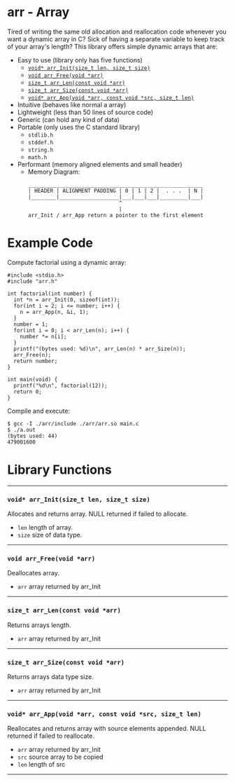 # arr - Array
Tired of writing the same old allocation and reallocation code whenever you want a dynamic array in C?
Sick of having a separate variable to keep track of your array's length?
This library offers simple dynamic arrays that are:
- Easy to use  (library only has five functions)
  + [```void* arr_Init(size_t len, size_t size)```](#void-arr_initsize_t-len-size_t-size)
  + [```void arr_Free(void *arr)```](#void-arr_freevoid-arr)
  + [```size_t arr_Len(const void *arr)```](#size_t-arr_lenconst-void-arr)
  + [```size_t arr_Size(const void *arr)```](#size_t-arr_sizeconst-void-arr)
  + [```void* arr_App(void *arr, const void *src, size_t len)```](#void-arr_appvoid-arr-const-void-src-size_t-len)
- Intuitive (behaves like normal a array)
- Lightweight (less than 50 lines of source code) 
- Generic (can hold any kind of data)
- Portable (only uses the C standard library)
  + ```stdlib.h```
  + ```stddef.h```
  + ```string.h```
  + ```math.h```
- Performant (memory aligned elements and small header)
  + Memory Diagram:
    ```
    ________________________________________________________
    | HEADER | ALIGNMENT PADDING | 0 | 1 | 2 |  . . .  | N |
    |________|___________________|___|___|___|_________|___|
                                 ^
                                 |
    arr_Init / arr_App return a pointer to the first element
    ```
# Example Code
Compute factorial using a dynamic array:
```
#include <stdio.h>
#include "arr.h"

int factorial(int number) {
  int *n = arr_Init(0, sizeof(int));
  for(int i = 2; i <= number; i++) {
    n = arr_App(n, &i, 1);
  }
  number = 1;
  for(int i = 0; i < arr_Len(n); i++) {
    number *= n[i];
  }
  printf("(bytes used: %d)\n", arr_Len(n) * arr_Size(n));
  arr_Free(n);
  return number;
}

int main(void) {
  printf("%d\n", factorial(12));
  return 0;
}
```
Compile and execute:
```
$ gcc -I ./arr/include ./arr/arr.so main.c
$ ./a.out
(bytes used: 44)
479001600
```
# Library Functions
---
### ```void* arr_Init(size_t len, size_t size)```
Allocates and returns array.
NULL returned if failed to allocate. 
- ```len``` length of array.
- ```size``` size of data type.
---
### ```void arr_Free(void *arr)```
Deallocates array.
- ```arr``` array returned by arr_Init
---
### ```size_t arr_Len(const void *arr)```
Returns arrays length.
- ```arr``` array returned by arr_Init
---
### ```size_t arr_Size(const void *arr)```
Returns arrays data type size.
- ```arr``` array returned by arr_Init
---
### ```void* arr_App(void *arr, const void *src, size_t len)```
Reallocates and returns array with source elements appended.
NULL returned if failed to reallocate.
- ```arr``` array returned by arr_Init
- ```src``` source array to be copied
- ```len``` length of src
---
